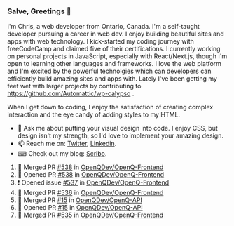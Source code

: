 ### Salve, Greetings 👋

I'm Chris, a web developer from Ontario, Canada. I'm a self-taught developer pursuing a career in web dev. I enjoy building beautiful sites and apps with web technology.
I kick-started my coding journey with freeCodeCamp and claimed five of their certifications.  I currently working on personal projects in JavaScript, especially with React/Next.js, though I'm open to learning other languages and frameworks. I love the web platform and I'm excited by the powerful technolgies which can developers can efficiently build amazing sites and apps with. Lately I've been getting my feet wet with larger projects by contributing to https://github.com/Automattic/wp-calypso .

When I get down to coding, I enjoy the satisfaction of creating complex interaction and the eye candy of adding styles to my HTML. 

- 💬 Ask me about putting your visual design into code. I enjoy CSS, but design isn't my strength, so I'd love to implement your amazing design.
- 📫 Reach me on: [Twitter](https://twitter.com/Christo28120856), [Linkedin](https://www.linkedin.com/in/christopher-stevers-07b9a5204/).
- ⌨ Check out my blog: [Scribo](https://christopherstevers.cf).
<!--
**Christopher-Stevers/Christopher-Stevers** is a ✨ _special_ ✨ repository because its `README.md` (this file) appears on your GitHub profile.

Here are some ideas to get you started:

- 🔭 I’m currently working on ...
- 🌱 I’m currently learning ...
- 👯 I’m looking to collaborate on ...
- 🤔 I’m looking for help with ...
- 😄 Pronouns: ...
- ⚡ Fun fact: ...
-->

<!--START_SECTION:activity-->
1. 🎉 Merged PR [#538](https://github.com/OpenQDev/OpenQ-Frontend/pull/538) in [OpenQDev/OpenQ-Frontend](https://github.com/OpenQDev/OpenQ-Frontend)
2. 💪 Opened PR [#538](https://github.com/OpenQDev/OpenQ-Frontend/pull/538) in [OpenQDev/OpenQ-Frontend](https://github.com/OpenQDev/OpenQ-Frontend)
3. ❗️ Opened issue [#537](https://github.com/OpenQDev/OpenQ-Frontend/issues/537) in [OpenQDev/OpenQ-Frontend](https://github.com/OpenQDev/OpenQ-Frontend)
4. 🎉 Merged PR [#536](https://github.com/OpenQDev/OpenQ-Frontend/pull/536) in [OpenQDev/OpenQ-Frontend](https://github.com/OpenQDev/OpenQ-Frontend)
5. 🎉 Merged PR [#15](https://github.com/OpenQDev/OpenQ-API/pull/15) in [OpenQDev/OpenQ-API](https://github.com/OpenQDev/OpenQ-API)
6. 💪 Opened PR [#15](https://github.com/OpenQDev/OpenQ-API/pull/15) in [OpenQDev/OpenQ-API](https://github.com/OpenQDev/OpenQ-API)
7. 🎉 Merged PR [#535](https://github.com/OpenQDev/OpenQ-Frontend/pull/535) in [OpenQDev/OpenQ-Frontend](https://github.com/OpenQDev/OpenQ-Frontend)
<!--END_SECTION:activity-->
